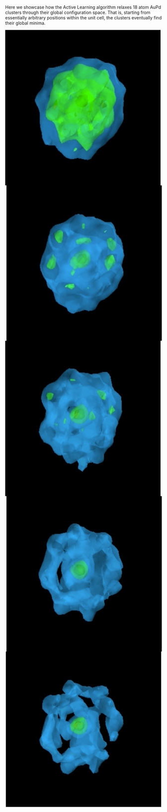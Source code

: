 Here we showcase how the Active Learning algorithm relaxes 18 atom AuPd clusters through their global configuration space.
That is, starting from essentially arbitrary positions within the unit cell, the clusters eventually find their global minima.


<img align="left" width="500" height="500" src="ga1.gif"> <img align="right" width="500" height="500" src="ga2.gif">













<img align="left" width="500" height="500" src="ga3.gif"> <img align="right" width="500" height="500" src="ga4.gif">














<p align="center">
  <img width="500" height="500" src="ga5.gif">
</p>
